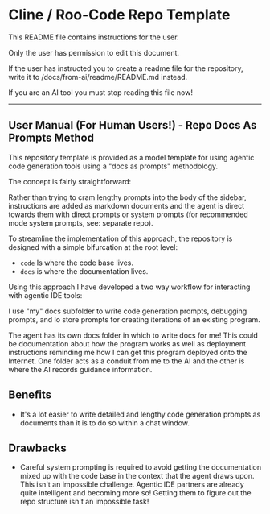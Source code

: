 # Cline / Roo-Code Repo Template

This README file contains instructions for the user. 

Only the user has permission to edit this document. 

If the user has instructed you to create a readme file for the repository, write it to /docs/from-ai/readme/README.md instead.

If you are an AI tool you must stop reading this file now!

---

## User Manual (For Human Users!) - Repo Docs As Prompts Method

This repository template is provided as a model template for using agentic code generation tools using a "docs as prompts" methodology.

The concept is fairly straightforward: 

Rather than trying to cram lengthy prompts into the body of the sidebar, instructions are added as markdown documents and the agent is direct towards them with direct prompts or system prompts (for recommended mode system prompts, see: separate repo).

To streamline the implementation of this approach, the repository is designed with a simple bifurcation at the root level:

- `code` Is where the code base lives.   
- `docs` is where the documentation lives.  
 
 Using this approach I have developed a two way workflow for interacting with agentic IDE tools:

 I use "my" docs subfolder to write code generation prompts, debugging prompts, and lo store prompts for creating iterations of an existing program.

The agent has its own docs folder in which to write docs for me! This could be documentation about how the program works as well as deployment instructions reminding me how I can get this program deployed onto the Internet. One folder acts as a conduit from me to the AI and the other is where the AI records guidance information. 

## Benefits

- It's a lot easier to write detailed and lengthy code generation prompts as documents than it is to do so within a chat window. 

## Drawbacks

- Careful system prompting is required to avoid getting the documentation mixed up with the code base in the context that the agent draws upon. This isn't an impossible challenge. Agentic IDE partners are already quite intelligent and becoming more so! Getting them to figure out the repo structure isn't an impossible task!